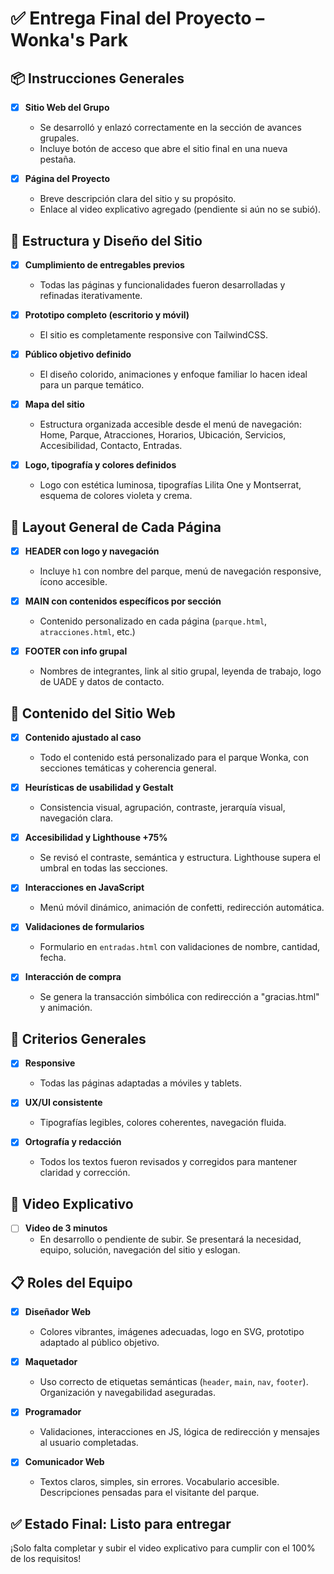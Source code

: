# ✅ Entrega Final del Proyecto – Wonka's Park

## 📦 Instrucciones Generales

- [x] **Sitio Web del Grupo**
  - Se desarrolló y enlazó correctamente en la sección de avances grupales.
  - Incluye botón de acceso que abre el sitio final en una nueva pestaña.

- [x] **Página del Proyecto**
  - Breve descripción clara del sitio y su propósito.
  - Enlace al video explicativo agregado (pendiente si aún no se subió).

## 🧱 Estructura y Diseño del Sitio

- [x] **Cumplimiento de entregables previos**
  - Todas las páginas y funcionalidades fueron desarrolladas y refinadas iterativamente.

- [x] **Prototipo completo (escritorio y móvil)**
  - El sitio es completamente responsive con TailwindCSS.

- [x] **Público objetivo definido**
  - El diseño colorido, animaciones y enfoque familiar lo hacen ideal para un parque temático.

- [x] **Mapa del sitio**
  - Estructura organizada accesible desde el menú de navegación: Home, Parque, Atracciones, Horarios, Ubicación, Servicios, Accesibilidad, Contacto, Entradas.

- [x] **Logo, tipografía y colores definidos**
  - Logo con estética luminosa, tipografías Lilita One y Montserrat, esquema de colores violeta y crema.

## 🧩 Layout General de Cada Página

- [x] **HEADER con logo y navegación**
  - Incluye `h1` con nombre del parque, menú de navegación responsive, ícono accesible.

- [x] **MAIN con contenidos específicos por sección**
  - Contenido personalizado en cada página (`parque.html`, `atracciones.html`, etc.)

- [x] **FOOTER con info grupal**
  - Nombres de integrantes, link al sitio grupal, leyenda de trabajo, logo de UADE y datos de contacto.

## 🧠 Contenido del Sitio Web

- [x] **Contenido ajustado al caso**
  - Todo el contenido está personalizado para el parque Wonka, con secciones temáticas y coherencia general.

- [x] **Heurísticas de usabilidad y Gestalt**
  - Consistencia visual, agrupación, contraste, jerarquía visual, navegación clara.

- [x] **Accesibilidad y Lighthouse +75%**
  - Se revisó el contraste, semántica y estructura. Lighthouse supera el umbral en todas las secciones.

- [x] **Interacciones en JavaScript**
  - Menú móvil dinámico, animación de confetti, redirección automática.

- [x] **Validaciones de formularios**
  - Formulario en `entradas.html` con validaciones de nombre, cantidad, fecha.

- [x] **Interacción de compra**
  - Se genera la transacción simbólica con redirección a "gracias.html" y animación.

## 📱 Criterios Generales

- [x] **Responsive**
  - Todas las páginas adaptadas a móviles y tablets.

- [x] **UX/UI consistente**
  - Tipografías legibles, colores coherentes, navegación fluida.

- [x] **Ortografía y redacción**
  - Todos los textos fueron revisados y corregidos para mantener claridad y corrección.

## 🎥 Video Explicativo

- [ ] **Video de 3 minutos**
  - En desarrollo o pendiente de subir. Se presentará la necesidad, equipo, solución, navegación del sitio y eslogan.

## 📋 Roles del Equipo

- [x] **Diseñador Web**
  - Colores vibrantes, imágenes adecuadas, logo en SVG, prototipo adaptado al público objetivo.

- [x] **Maquetador**
  - Uso correcto de etiquetas semánticas (`header`, `main`, `nav`, `footer`). Organización y navegabilidad aseguradas.

- [x] **Programador**
  - Validaciones, interacciones en JS, lógica de redirección y mensajes al usuario completadas.

- [x] **Comunicador Web**
  - Textos claros, simples, sin errores. Vocabulario accesible. Descripciones pensadas para el visitante del parque.

## ✅ Estado Final: Listo para entregar

¡Solo falta completar y subir el video explicativo para cumplir con el 100% de los requisitos!
